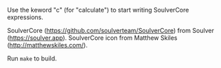 Use the keword "c" (for "calculate") to start writing SoulverCore expressions.

SoulverCore (https://github.com/soulverteam/SoulverCore) from Soulver
(https://soulver.app). SoulverCore icon from Matthew Skiles
(http://matthewskiles.com/).

Run `make` to build. 
